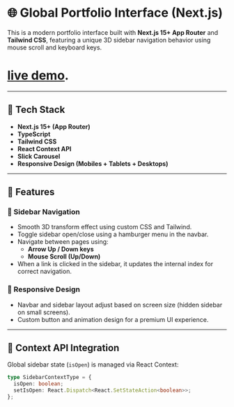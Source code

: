 # 🌐 Global Portfolio Interface (Next.js)

This is a modern portfolio interface built with **Next.js 15+ App Router** and **Tailwind CSS**, featuring a unique 3D sidebar navigation behavior using mouse scroll and keyboard keys.

# [live demo](https://global-next-js.vercel.app/).

---

## 🚀 Tech Stack

- **Next.js 15+ (App Router)**
- **TypeScript**
- **Tailwind CSS**
- **React Context API**
- **Slick Carousel**
- **Responsive Design (Mobiles + Tablets + Desktops)**

---

## 🎯 Features

### 🔁 Sidebar Navigation

- Smooth 3D transform effect using custom CSS and Tailwind.
- Toggle sidebar open/close using a hamburger menu in the navbar.
- Navigate between pages using:
  - **Arrow Up / Down keys**
  - **Mouse Scroll (Up/Down)**
- When a link is clicked in the sidebar, it updates the internal index for correct navigation.

### 📱 Responsive Design

- Navbar and sidebar layout adjust based on screen size (hidden sidebar on small screens).
- Custom button and animation design for a premium UI experience.

---

## 🧠 Context API Integration

Global sidebar state (`isOpen`) is managed via React Context:

```ts
type SidebarContextType = {
  isOpen: boolean;
  setIsOpen: React.Dispatch<React.SetStateAction<boolean>>;
};

